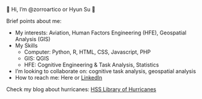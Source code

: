 :wave: Hi, I’m @zorroartico or Hyun Su :maple_leaf:

Brief points about me:
- My interests: Aviation, Human Factors Engineering (HFE), Geospatial Analysis (GIS)
- My Skills
  - Computer: Python, R, HTML, CSS, Javascript, PHP
  - GIS: QGIS
  - HFE: Cognitive Engineering & Task Analysis, Statistics
- I’m looking to collaborate on: cognitive task analysis, geospatial analysis
- How to reach me: Here or [LinkedIn](https://www.linkedin.com/in/hyun-su-winfred-seong-mes-545bb467/)

Check my blog about hurricanes: [HSS Library of Hurricanes](https://zorroartico.github.io/hsslotc/index.html)

<!---
zorroartico/zorroartico is a ✨ special ✨ repository because its `README.md` (this file) appears on your GitHub profile.
You can click the Preview link to take a look at your changes.
--->
